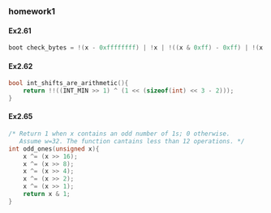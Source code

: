 ### homework1
#### Ex2.61

```c
boot check_bytes = !(x - 0xffffffff) | !x | !((x & 0xff) - 0xff) | !(x >> (sizeof(int) - 1));
```

#### Ex2.62

```c
bool int_shifts_are_arithmetic(){
	return !!((INT_MIN >> 1) ^ (1 << (sizeof(int) << 3 - 2)));
}
```

#### Ex2.65

```c
/* Return 1 when x contains an odd number of 1s; 0 otherwise.
   Assume w=32. The function cantains less than 12 operations. */
int odd_ones(unsigned x){
	x ^= (x >> 16);
	x ^= (x >> 8);
	x ^= (x >> 4);
	x ^= (x >> 2);
	x ^= (x >> 1);
	return x & 1;
}
```
